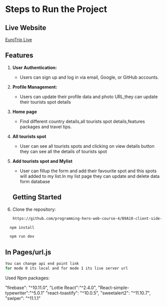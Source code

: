 # Steps to Run the Project

## Live Website

[EuroTrip Live](https://assignment-10-49ecd.web.app)

## Features

1. **User Authentication:**

   - Users can sign up and log in via email, Google, or GitHub accounts.

2. **Profile Management:**

   - Users can update their profile data and photo URL,they can update their tourists spot details

3. **Home page**

   - Find different country details,all tourists spot details,features packages and travel tips.

4. **All tourists spot**

   - User can see all tourists spots and clicking on view details button they can see all the details of tourists spot

5. **Add tourists spot and Mylist**

   - User can fillup the form and add their favourite spot and this spots will added to my list.In my list page they can update and delete data form database

   ## Getting Started

6. Clone the repository:

   ```bash
   https://github.com/programming-hero-web-course-4/B9A10-client-side-Chandrasree49
   ```

```bash
  npm install
```

```bash
  npm run dev
```

## In Pages/url.js

```bash
You can change api end point link
for mode 0 its local and for mode 1 its live server url
```

Used Npm packages:

"firebase": "^10.11.0",
"Lottie React":"^2.4.0",
"React-simple-typewriter":"^5.0.1"
"react-toastify": "^10.0.5",
"sweetalert2": "^11.10.7",
"swiper": "^11.1.1"
